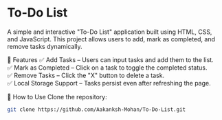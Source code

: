 # To-Do List
 

A simple and interactive "To-Do List" application built using HTML, CSS, and JavaScript. This project allows users to add, mark as completed, and remove tasks dynamically.  

🚀 Features
✅ Add Tasks – Users can input tasks and add them to the list.  
✅ Mark as Completed – Click on a task to toggle the completed status.  
✅ Remove Tasks – Click the "X" button to delete a task.  
✅ Local Storage Support – Tasks persist even after refreshing the page.

📌 How to Use
Clone the repository:
   ```bash
   git clone https://github.com/Aakanksh-Mohan/To-Do-List.git
